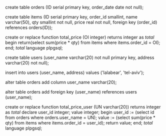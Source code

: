 create table orders (ID serial primary key, order_date date not null);

 create table items (ID serial primary key, order_id smallint, name varchar(50), qty smallint not null, price real not null, foreign key (order_id) references orders(ID));

create or replace function total_price (OI integer) returns integer as $total$ begin return(select sum(price * qty) from items where items.order_id = OI); end; $total$ language plpgsql;

create table users (user_name varchar(20) not null primary key, address varchar(20) not null);

insert into users (user_name, address) values ('lalabear', 'tel-aviv');

 alter table orders add column user_name varchar(20);

 alter table orders add foreign key (user_name) references users (user_name);

create or replace function total_price_user (UN varchar(20)) returns integer as $total$ declare user_id integer; value integer; begin user_id := (select id from orders where orders.user_name = UN); value := (select sum(price * qty) from items where items.order_id = user_id); return value; end; $total$ language plpgsql;